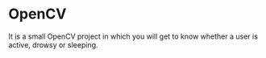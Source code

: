 # OpenCV
It is a small OpenCV project in which you will get to know whether a user is active, drowsy or sleeping.
